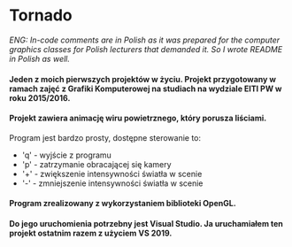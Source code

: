 # Tornado

*ENG: In-code comments are in Polish as it was prepared for the computer graphics classes for Polish lecturers that demanded it. So I wrote README in Polish as well.*

#### Jeden z moich pierwszych projektów w życiu. Projekt przygotowany w ramach zajęć z Grafiki Komputerowej na studiach na wydziale EITI PW w roku 2015/2016.

#### Projekt zawiera animację wiru powietrznego, który porusza liściami.

Program jest bardzo prosty, dostępne sterowanie to:
- 'q' - wyjście z programu
- 'p' - zatrzymanie obracającej się kamery
- '+' - zwiększenie intensywności światła w scenie
- '-' - zmniejszenie intensywności światła w scenie

#### Program zrealizowany z wykorzystaniem biblioteki OpenGL.

#### Do jego uruchomienia potrzebny jest Visual Studio. Ja uruchamiałem ten projekt ostatnim razem z użyciem VS 2019. 
